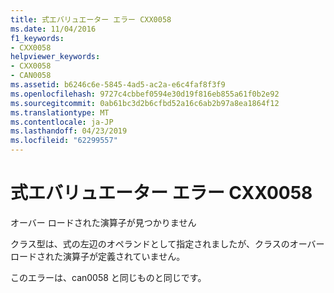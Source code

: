```yaml
---
title: 式エバリュエーター エラー CXX0058
ms.date: 11/04/2016
f1_keywords:
- CXX0058
helpviewer_keywords:
- CXX0058
- CAN0058
ms.assetid: b6246c6e-5845-4ad5-ac2a-e6c4faf8f3f9
ms.openlocfilehash: 9727c4cbbef0594e30d19f816eb855a61f0b2e92
ms.sourcegitcommit: 0ab61bc3d2b6cfbd52a16c6ab2b97a8ea1864f12
ms.translationtype: MT
ms.contentlocale: ja-JP
ms.lasthandoff: 04/23/2019
ms.locfileid: "62299557"
---
```

# <a name="expression-evaluator-error-cxx0058"></a>式エバリュエーター エラー CXX0058

オーバー ロードされた演算子が見つかりません

クラス型は、式の左辺のオペランドとして指定されましたが、クラスのオーバー ロードされた演算子が定義されていません。

このエラーは、can0058 と同じものと同じです。